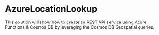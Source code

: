 # AzureLocationLookup
This solution will show how to create an REST API service using Azure Functions &amp; Cosmos DB by leveraging the Cosmos DB Geospatial queries.
